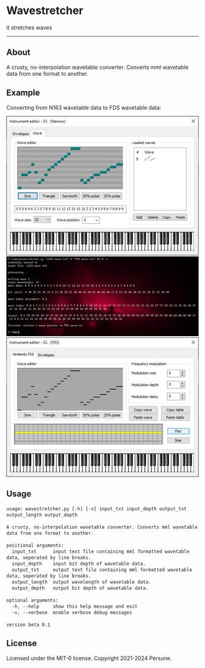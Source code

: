 # Wavestretcher

it stretches waves

---

## About

A crusty, no-interpolation wavetable converter. Converts mml wavetable data from one format to another.

## Example

Converting from N163 wavetable data to FDS wavetable data:

![](n163.png)
![](commandline.png)
![](fds.png) 

## Usage

```
usage: wavestretcher.py [-h] [-v] input_txt input_depth output_txt output_length output_depth

A crusty, no-interpolation wavetable converter. Converts mml wavetable data from one format to another.

positional arguments:
  input_txt      input text file containing mml formatted wavetable data, seperated by line breaks.
  input_depth    input bit depth of wavetable data.
  output_txt     output text file containing mml formatted wavetable data, seperated by line breaks.
  output_length  output wavelength of wavetable data.
  output_depth   output bit depth of wavetable data.

optional arguments:
  -h, --help     show this help message and exit
  -v, --verbose  enable verbose debug messages

version beta 0.1
```

## License

Licensed under the MIT-0 license. Copyright 2021-2024 Persune.
